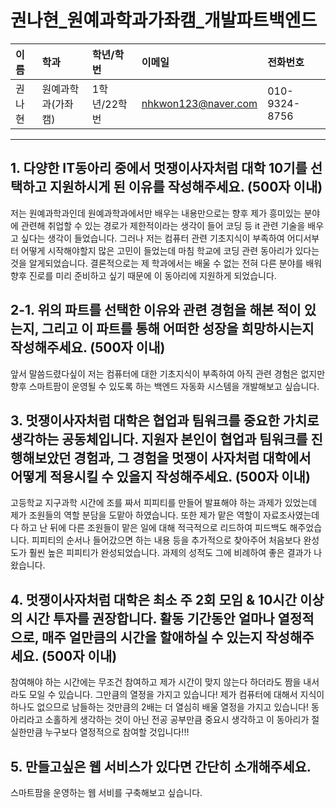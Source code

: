 # 권나현_원예과학과가좌캠_개발파트백엔드

|이름|학과|학년/학번|이메일|전화번호
|:-|:-|:-|:-|:-|
|권나현|원예과학과(가좌캠)|1학년/22학번|nhkwon123@naver.com|010-9324-8756|

---
## 1. 다양한 IT동아리 중에서 멋쟁이사자처럼 대학 10기를 선택하고 지원하시게 된 이유를 작성해주세요. (500자 이내)
저는 원예과학과인데 원예과학과에서만 배우는 내용만으로는 향후 제가 흥미있는 분야에 관련해 취업할 수 있는 경로가 제한적이라는 생각이 들어 코딩 등 it 관련 기술을 배우고 싶다는 생각이 들었습니다. 그러나 저는 컴퓨터 관련 기초지식이 부족하여 어디서부터 어떻게 시작해야할지 많은 고민이 들었는데 마침 학교에 코딩 관련 동아리가 있다는 것을 알게되었습니다. 결론적으로는 제 학과에서는 배울 수 없는 전혀 다른 분야를 배워 향후 진로를 미리 준비하고 싶기 때문에 이 동아리에 지원하게 되었습니다.

## 2-1. 위의 파트를 선택한 이유와 관련 경험을 해본 적이 있는지, 그리고 이 파트를 통해 어떠한 성장을 희망하시는지 작성해주세요. (500자 이내)
앞서 말씀드렸다싶이 저는 컴퓨터에 대한 기초지식이 부족하여 아직 관련 경험은 없지만 향후 스마트팜이 운영될 수 있도록 하는 백엔드 자동화 시스템을 개발해보고 싶습니다.

## 3. 멋쟁이사자처럼 대학은 협업과 팀워크를 중요한 가치로 생각하는 공동체입니다. 지원자 본인이 협업과 팀워크를 진행해보았던 경험과, 그 경험을 멋쟁이 사자처럼 대학에서 어떻게 적용시킬 수 있을지 작성해주세요. (500자 이내)
고등학교 지구과학 시간에 조를 짜서 피피티를 만들어 발표해야 하는 과제가 있었는데 제가 조원들의 역할 분담을 도맡아 하였습니다. 또한 제가 맡은 역할이 자료조사였는데 다 하고 난 뒤에 다른 조원들이 맡은 일에 대해 적극적으로 리드하여 피드백도 해주었습니다. 피피티의 순서나 들어갔으면 하는 내용 등을 추가적으로 찾아주어 처음보다 완성도가 훨씬 높은 피피티가 완성되었습니다. 과제의 성적도 그에 비례하여 좋은 결과가 나왔습니다.

## 4. 멋쟁이사자처럼 대학은 최소 주 2회 모임 & 10시간 이상의 시간 투자를 권장합니다. 활동 기간동안 얼마나 열정적으로, 매주 얼만큼의 시간을 할애하실 수 있는지 작성해주세요. (500자 이내)
참여해야 하는 시간에는 무조건 참여하고 제가 시간이 맞지 않는다 하더라도 짬을 내서라도 모일 수 있습니다. 그만큼의 열정을 가지고 있습니다! 제가 컴퓨터에 대해서 지식이 하나도 없으므로 남들하는 것만큼의 2배는 더 열심히 배울 열정을 가지고 있습니다! 동아리라고 소홀하게 생각하는 것이 아닌 전공 공부만큼 중요시 생각하고 이 동아리가 절실한만큼 누구보다 열정적으로 참여할 것입니다!!!

## 5. 만들고싶은 웹 서비스가 있다면 간단히 소개해주세요.
스마트팜을 운영하는 웹 서비를 구축해보고 싶습니다.

